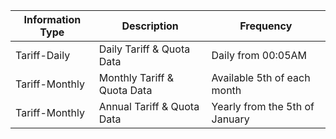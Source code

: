 | Information Type            | Description                 | Frequency                      |
| --------------------------- | --------------------------- | ------------------------------ |
| Tariff-Daily                | Daily Tariff & Quota Data   | Daily from 00:05AM             |
| Tariff-Monthly              | Monthly Tariff & Quota Data | Available 5th of each month    |
| Tariff-Monthly              | Annual Tariff & Quota Data  | Yearly from the 5th of January |